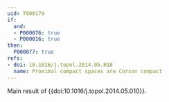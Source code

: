 ```yaml
---
uid: T000179
if:
  and:
  - P000076: true
  - P000016: true
then:
  P000077: true
refs:
- doi: 10.1016/j.topol.2014.05.010
  name: Proximal compact spaces are Corson compact
---
```


Main result of {{doi:10.1016/j.topol.2014.05.010}}.
